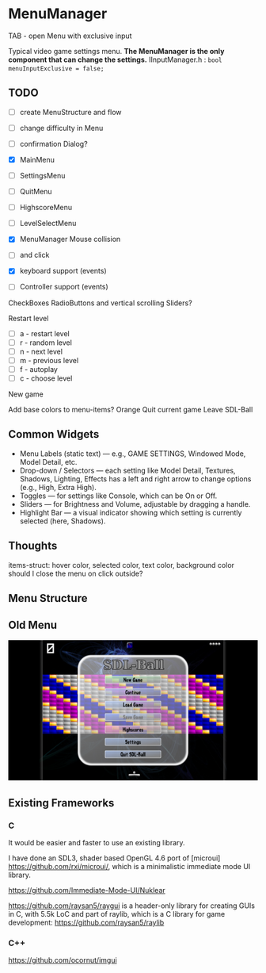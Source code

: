 # MenuManager

TAB - open Menu with exclusive input

Typical video game settings menu.
**The MenuManager is the only component that can change the settings.**
IInputManager.h : `bool menuInputExclusive = false;`

## TODO

- [ ] create MenuStructure and flow
- [ ] change difficulty in Menu
- [ ] confirmation Dialog?

- [X] MainMenu
- [ ] SettingsMenu
- [ ] QuitMenu
- [ ] HighscoreMenu
- [ ] LevelSelectMenu

- [X] MenuManager Mouse collision
- [ ] and click
- [X] keyboard support (events)
- [ ] Controller support (events)

CheckBoxes
RadioButtons
and vertical scrolling
Sliders?

Restart level

- [ ] a - restart level
- [ ] r - random level
- [ ] n - next level
- [ ] m - previous level
- [ ] f - autoplay
- [ ] c - choose level

New game

Add base colors to menu-items?
Orange
Quit current game
Leave SDL-Ball

## Common Widgets

- Menu Labels (static text) — e.g., GAME SETTINGS, Windowed Mode, Model Detail, etc.
- Drop-down / Selectors — each setting like Model Detail, Textures, Shadows, Lighting, Effects has a left and right
  arrow to change options (e.g., High, Extra High).
- Toggles — for settings like Console, which can be On or Off.
- Sliders — for Brightness and Volume, adjustable by dragging a handle.
- Highlight Bar — a visual indicator showing which setting is currently selected (here, Shadows).

## Thoughts

items-struct: hover color, selected color, text color, background color
should I close the menu on click outside?

## Menu Structure

## Old Menu

![Bildschirmfoto vom 2025-05-08 15-42-26.png](../../screenshots/Bildschirmfoto%20vom%202025-05-08%2015-42-26.png)

## Existing Frameworks

### C

It would be easier and faster to use an existing library.

I have done an SDL3, shader based OpenGL 4.6 port of [microui] https://github.com/rxi/microui/, which is a minimalistic
immediate mode UI library.

https://github.com/Immediate-Mode-UI/Nuklear

https://github.com/raysan5/raygui is a header-only library for creating GUIs in C, with 5.5k LoC and part of raylib,
which is a C library for game development: https://github.com/raysan5/raylib

### C++

https://github.com/ocornut/imgui
